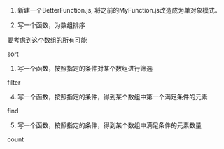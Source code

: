 1. 新建一个BetterFunction.js, 将之前的MyFunction.js改造成为单对象模式。

2. 写一个函数，为数组排序

要考虑到这个数组的所有可能

sort

1. 写一个函数，按照指定的条件对某个数组进行筛选

filter

4. 写一个函数，按照指定的条件，得到某个数组中第一个满足条件的元素

find

5. 写一个函数，按照指定的条件，得到某个数组中满足条件的元素数量

count
